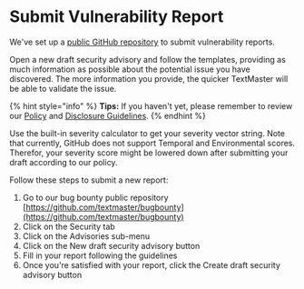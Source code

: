 # Submit Vulnerability Report

We've set up a [public GitHub repository](https://github.com/textmaster/bugbounty/security/advisories) to submit vulnerability reports.

Open a new draft security advisory and follow the templates, providing as much information as possible about the potential issue you have discovered. The more information you provide, the quicker TextMaster will be able to validate the issue.

{% hint style="info" %}
**Tips:** If you haven't yet, please remember to review our [Policy](broken-reference) and [Disclosure Guidelines](disclosure-guidelines.md).
{% endhint %}

Use the built-in severity calculator to get your severity vector string. Note that currently, GitHub does not support Temporal and Environmental scores. Therefor, your severity score might be lowered down after submitting your draft according to our policy.

Follow these steps to submit a new report:

1. Go to our bug bounty public repository [https://github.com/textmaster/bugbounty](https://github.com/textmaster/bugbounty)
2. Click on the Security tab
3. Click on the Advisories sub-menu
4. Click on the New draft security advisory button
5. Fill in your report following the guidelines
6. Once you're satisfied with your report, click the Create draft security advisory button
